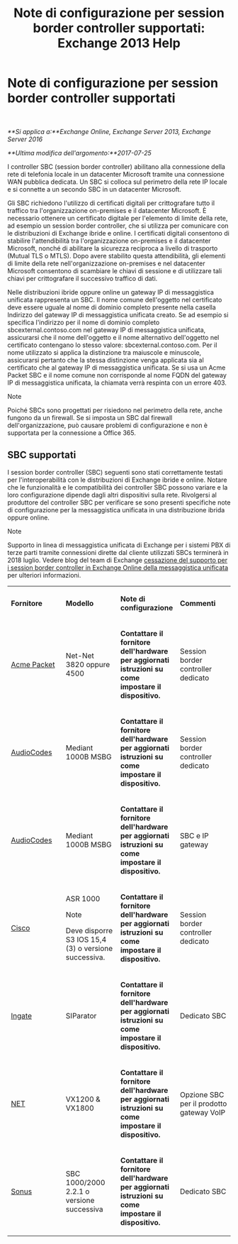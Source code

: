 ﻿---
title: 'Note di configurazione per session border controller supportati: Exchange 2013 Help'
TOCTitle: Note di configurazione per session border controller supportati
ms:assetid: d161f94a-a243-4294-93b3-2bf1dc17b59f
ms:mtpsurl: https://technet.microsoft.com/it-it/library/JJ673565(v=EXCHG.150)
ms:contentKeyID: 50555685
ms.date: 05/22/2018
mtps_version: v=EXCHG.150
ms.translationtype: MT
---

# Note di configurazione per session border controller supportati

 

_**Si applica a:**Exchange Online, Exchange Server 2013, Exchange Server 2016_

_**Ultima modifica dell'argomento:**2017-07-25_

I controller SBC (session border controller) abilitano alla connessione della rete di telefonia locale in un datacenter Microsoft tramite una connessione WAN pubblica dedicata. Un SBC si colloca sul perimetro della rete IP locale e si connette a un secondo SBC in un datacenter Microsoft.

Gli SBC richiedono l'utilizzo di certificati digitali per crittografare tutto il traffico tra l'organizzazione on-premises e il datacenter Microsoft. È necessario ottenere un certificato digitale per l'elemento di limite della rete, ad esempio un session border controller, che si utilizza per comunicare con le distribuzioni di Exchange ibride e online. I certificati digitali consentono di stabilire l'attendibilità tra l'organizzazione on-premises e il datacenter Microsoft, nonché di abilitare la sicurezza reciproca a livello di trasporto (Mutual TLS o MTLS). Dopo avere stabilito questa attendibilità, gli elementi di limite della rete nell'organizzazione on-premises e nel datacenter Microsoft consentono di scambiare le chiavi di sessione e di utilizzare tali chiavi per crittografare il successivo traffico di dati.

Nelle distribuzioni ibride oppure online un gateway IP di messaggistica unificata rappresenta un SBC. Il nome comune dell'oggetto nel certificato deve essere uguale al nome di dominio completo presente nella casella Indirizzo del gateway IP di messaggistica unificata creato. Se ad esempio si specifica l'indirizzo per il nome di dominio completo sbcexternal.contoso.com nel gateway IP di messaggistica unificata, assicurarsi che il nome dell'oggetto e il nome alternativo dell'oggetto nel certificato contengano lo stesso valore: sbcexternal.contoso.com. Per il nome utilizzato si applica la distinzione tra maiuscole e minuscole, assicurarsi pertanto che la stessa distinzione venga applicata sia al certificato che al gateway IP di messaggistica unificata. Se si usa un Acme Packet SBC e il nome comune non corrisponde al nome FQDN del gateway IP di messaggistica unificata, la chiamata verrà respinta con un errore 403.


> [!NOTE]
> Poiché SBCs sono progettati per risiedono nel perimetro della rete, anche fungono da un firewall. Se si imposta un SBC dal firewall dell'organizzazione, può causare problemi di configurazione e non è supportata per la connessione a Office 365.



## SBC supportati

I session border controller (SBC) seguenti sono stati correttamente testati per l'interoperabilità con le distribuzioni di Exchange ibride e online. Notare che le funzionalità e le compatibilità dei controller SBC possono variare e la loro configurazione dipende dagli altri dispositivi sulla rete. Rivolgersi al produttore del controller SBC per verificare se sono presenti specifiche note di configurazione per la messaggistica unificata in una distribuzione ibrida oppure online.


> [!NOTE]
> Supporto in linea di messaggistica unificata di Exchange per i sistemi PBX di terze parti tramite connessioni dirette dal cliente utilizzati SBCs terminerà in 2018 luglio. Vedere blog del team di Exchange <A href="https://blogs.technet.microsoft.com/exchange/2017/07/18/discontinuation-of-support-for-session-border-controllers-in-exchange-online-unified-messaging/">cessazione del supporto per i session border controller in Exchange Online della messaggistica unificata</A> per ulteriori informazioni.




<table>
<colgroup>
<col style="width: 25%" />
<col style="width: 25%" />
<col style="width: 25%" />
<col style="width: 25%" />
</colgroup>
<tbody>
<tr class="odd">
<td><p><strong>Fornitore</strong></p></td>
<td><p><strong>Modello</strong></p></td>
<td><p><strong>Note di configurazione</strong></p></td>
<td><p><strong>Commenti</strong></p></td>
</tr>
<tr class="even">
<td><p><a href="http://www.acmepacket.com">Acme Packet</a></p></td>
<td><p>Net-Net 3820 oppure 4500</p></td>
<td><p><strong>Contattare il fornitore dell'hardware per aggiornati istruzioni su come impostare il dispositivo.</strong></p></td>
<td><p>Session border controller dedicato</p></td>
</tr>
<tr class="odd">
<td><p><a href="https://www.audiocodes.com">AudioCodes</a></p></td>
<td><p>Mediant 1000B MSBG</p></td>
<td><p><strong>Contattare il fornitore dell'hardware per aggiornati istruzioni su come impostare il dispositivo.</strong></p></td>
<td><p>Session border controller dedicato</p></td>
</tr>
<tr class="even">
<td><p><a href="https://www.audiocodes.com">AudioCodes</a></p></td>
<td><p>Mediant 1000B MSBG</p></td>
<td><p><strong>Contattare il fornitore dell'hardware per aggiornati istruzioni su come impostare il dispositivo.</strong></p></td>
<td><p>SBC e IP gateway</p></td>
</tr>
<tr class="odd">
<td><p><a href="https://www.cisco.com/c/dam/en/us/solutions/collateral/enterprise-networks/unified-access/cube-asr-release-10-0.pdf">Cisco</a></p></td>
<td><p>ASR 1000</p>

> [!NOTE]
> Deve disporre S3 IOS 15,4 (3) o versione successiva.


</td>
<td><p><strong>Contattare il fornitore dell'hardware per aggiornati istruzioni su come impostare il dispositivo.</strong></p></td>
<td><p>Session border controller dedicato</p></td>
</tr>
<tr class="even">
<td><p><a href="https://www.ingate.com/">Ingate</a></p></td>
<td><p>SIParator</p></td>
<td><p><strong>Contattare il fornitore dell'hardware per aggiornati istruzioni su come impostare il dispositivo.</strong></p></td>
<td><p>Dedicato SBC</p></td>
</tr>
<tr class="odd">
<td><p><a href="http://www.net.com">NET</a></p></td>
<td><p>VX1200 &amp; VX1800</p></td>
<td><p><strong>Contattare il fornitore dell'hardware per aggiornati istruzioni su come impostare il dispositivo.</strong></p></td>
<td><p>Opzione SBC per il prodotto gateway VoIP</p></td>
</tr>
<tr class="even">
<td><p><a href="http://www.sonus.net/">Sonus</a></p></td>
<td><p>SBC 1000/2000 2.2.1 o versione successiva</p></td>
<td><p><strong>Contattare il fornitore dell'hardware per aggiornati istruzioni su come impostare il dispositivo.</strong></p></td>
<td><p>Dedicato SBC</p></td>
</tr>
</tbody>
</table>

